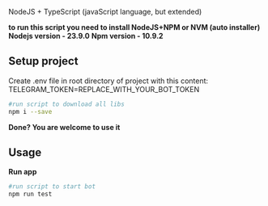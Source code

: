 NodeJS + TypeScript (javaScript language, but extended)

**to run this script you need to install NodeJS+NPM or NVM (auto installer)**
**Nodejs version - 23.9.0**
**Npm version - 10.9.2**


## Setup project 
Create .env file in root directory of project
with this content:
TELEGRAM_TOKEN=REPLACE_WITH_YOUR_BOT_TOKEN

```bash
#run script to download all libs
npm i --save
```
**Done? You are welcome to use it**

## Usage


**Run app**
```bash
#run script to start bot
npm run test 
```
